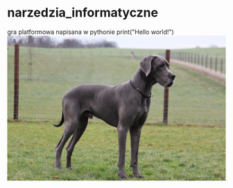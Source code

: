 # narzedzia_informatyczne
gra platformowa napisana w pythonie
print("Hello world!")
![pies](animals/dog.jpg)

